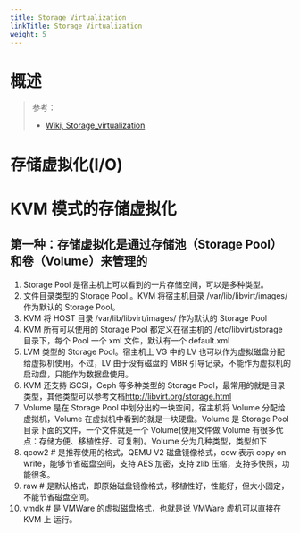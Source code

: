 ```yaml
---
title: Storage Virtualization
linkTitle: Storage Virtualization
weight: 5
---
```


# 概述

> 参考：
>
> - [Wiki, Storage_virtualization](https://en.wikipedia.org/wiki/Storage_virtualization)

# 存储虚拟化(I/O)

# KVM 模式的存储虚拟化

## 第一种：存储虚拟化是通过存储池（Storage Pool）和卷（Volume）来管理的

1. Storage Pool 是宿主机上可以看到的一片存储空间，可以是多种类型。
2. 文件目录类型的 Storage Pool 。KVM 将宿主机目录 /var/lib/libvirt/images/ 作为默认的 Storage Pool。
3. KVM 将 HOST 目录 /var/lib/libvirt/images/ 作为默认的 Storage Pool
4. KVM 所有可以使用的 Storage Pool 都定义在宿主机的 /etc/libvirt/storage 目录下，每个 Pool 一个 xml 文件，默认有一个 default.xml
5. LVM 类型的 Storage Pool。宿主机上 VG 中的 LV 也可以作为虚拟磁盘分配给虚拟机使用。不过，LV 由于没有磁盘的 MBR 引导记录，不能作为虚拟机的启动盘，只能作为数据盘使用。
6. KVM 还支持 iSCSI，Ceph 等多种类型的 Storage Pool，最常用的就是目录类型，其他类型可以参考文档<http://libvirt.org/storage.html>
7. Volume 是在 Storage Pool 中划分出的一块空间，宿主机将 Volume 分配给虚拟机，Volume 在虚拟机中看到的就是一块硬盘。Volume 是 Storage Pool 目录下面的文件，一个文件就是一个 Volume(使用文件做 Volume 有很多优点：存储方便、移植性好、可复制)。Volume 分为几种类型，类型如下
8. qcow2 # 是推荐使用的格式，QEMU V2 磁盘镜像格式，cow 表示 copy on write，能够节省磁盘空间，支持 AES 加密，支持 zlib 压缩，支持多快照，功能很多。
9. raw # 是默认格式，即原始磁盘镜像格式，移植性好，性能好，但大小固定，不能节省磁盘空间。
10. vmdk # 是 VMWare 的虚拟磁盘格式，也就是说 VMWare 虚机可以直接在 KVM 上 运行。
